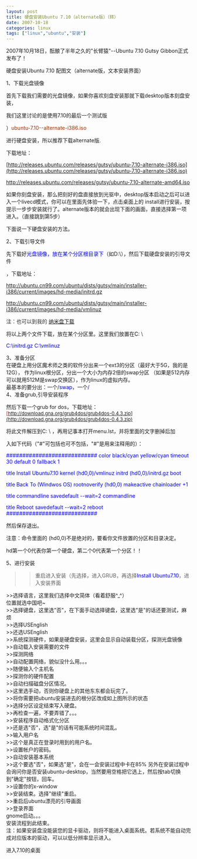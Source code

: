 ```yaml
---
layout: post
title: 硬盘安装Ubuntu 7.10（alternate版）（转）
date: 2007-10-18
categories: linux
tags: ["linux","ubuntu","安装"]
---
```


2007年10月18日，酝酿了半年之久的"长臂猿"--Ubuntu 7.10 Gutsy Gibbon正式发布了！

硬盘安装Ubuntu 7.10           配图文（alternate版，文本安装界面）

<!--more-->

1、下载光盘镜像

首先下载我们需要的光盘镜像，如果你喜欢刻盘安装那就下载desktop版本刻盘安装，

我们这里讨论的是使用7.10的最后一个测试版

）<span style="color: #993300;">ubuntu-7.10--alternate-i386.iso</span>

进行硬盘安装，所以推荐下载alternate版.

下载地址：

[http://releases.ubuntu.com/releases/gutsy/ubuntu-7.10-alternate-i386.iso](http://releases.ubuntu.com/releases/gutsy/ubuntu-7.10-alternate-i386.iso)

[http://releases.ubuntu.com/releases/gutsy/ubuntu-7.10-alternate-amd64.iso
](http://releases.ubuntu.com/releases/gutsy/ubuntu-7.10-alternate-i386.iso)

[
](http://releases.ubuntu.com/releases/gutsy/ubuntu-7.10-alternate-i386.iso)

如果你刻盘安装，那么把刻好的盘直接放到光驱中，desktop版本启动之后可以进入一个livecd模式，你可以在里面先体验一下，点击桌面上的 install进行安装，按提示一步步安装就行了。alternate版本的就会出现下面的画面，直接选择第一项进入。（直接跳到第5步）

下面说一下硬盘安装的方法。

2、下载引导文件

先下载好<span style="color: #0000ff;">光盘镜像，</span><span style="color: #0000ff;">放在某个分区根目录下</span>（如D:\\），然后下载硬盘安装的引导文件

，下载地址：

http://ubuntu.cn99.com/ubuntu/dists/gutsy/main/installer-i386/current/images/hd-media/initrd.gz

http://ubuntu.cn99.com/ubuntu/dists/gutsy/main/installer-i386/current/images/hd-media/vmlinuz

<span style="color: #333333;">注：也可以到我的 [纳米盘下载](http://www.namipan.com/d/d9c36e3899ca9227b04138244ce213eba377a71e3c077400)</span>

将以上两个文件下载，放在某个分区里。这里我们放置在<span style="color: #000000;">C:</span><span style="color: #333333;"> \\
</span>

<span style="color: #0000ff;">C:\\initrd.gz                      C:\\vmlinuz</span>
<div>3、准备分区</div>
<div>在硬盘上用分区魔术师之类的软件分出来一个ext3的分区（最好大于5G，我的是12G），
作为linux根分区，分出一个大小为内存2倍的swap分区
（如果是512内存可以就用512M是swap交换区），作为linux的虚拟内存。</div>
<div>最基本的要分出：一个/<span style="color: #0000ff;">swap</span>，一个<span style="color: #0000ff;">/</span></div>
4、准备grub,引导安装程序

然后下载一个grub for dos，下载地址：<span style="color: #ff0000; font-size: small;">[http://download.gna.org/grub4dos/grub4dos-0.4.3.zip](http://download.gna.org/grub4dos/grub4dos-0.4.3.zip)</span>

将此文件解压到C:<span style="color: #333333;"> \\ </span>，再用记事本打开menu.lst，并将里面的文字删掉后加

入如下代码（"#"可包括也可不包括，"#"是用来注释用的）：

<span style="color: #0000ff;">############################
color black/cyan yellow/cyan
timeout 30
default 0
fallback 1</span>

<span style="color: #0000ff;">title Install Ubuntu7.10
kernel (hd0,0)/vmlinuz
initrd (hd0,0)/initrd.gz
boot</span>

<span style="color: #0000ff;">title Back To (Windwos OS)
rootnoverify (hd0,0)
makeactive
chainloader                                 +1</span>

<span style="color: #0000ff;">title commandline
savedefault --wait=2
commandline</span>

<span style="color: #0000ff;">title Reboot
savedefault --wait=2
reboot
############################</span>

然后保存退出。

注意：命令里面的 (hd0,0)不是绝对的，要看你文件放置的分区和目录决定。

hd第一个0代表你第一个硬盘，第二个0代表第一个分区！！

5、进行安装

>>重启进入安装（先选择，进入GRUB，再选择<span style="color: #0000ff;">Install Ubuntu7.10</span>，进入安装界面
<div>
<div>
<div>>>选择语言，这里我们选择中文简体（看着舒服^_^）</div>
<div>
<div>位置就选中国吧~</div>
<div>
<div>
<div>>>选择键盘，这里选"否"，在下面手动选择键盘，这里选"是"的话还要测试，麻烦</div>
<div>
<div>>>选择USEnglish</div>
</div>
</div>
</div>
</div>
</div>
</div>
<div>>>还选USEnglish</div>
<div>>>系统探测硬件，如果是硬盘安装，这里会显示自动装载分区，探测光盘镜像</div>
<div>>>自动载入安装需要的文件</div>
<div>>>探测网络</div>
<div>>>自动配置网络，貌似没什么用。。。</div>
<div>>>随便输入个主机名</div>
<div>>>探测你的硬件配置</div>
<div>>>自动扫描磁盘分区情况。</div>
<div>>>这里选手动，否则你硬盘上的其他东东都会玩完了。</div>
<div>
<div>
<div>>>将你需要把ubuntu安装进去的根分区改成如上图所示的状态</div>
<div>>>选择分区设定结束写入硬盘。</div>
<div>
<div>>>再检查一遍，不要弄错了。。。</div>
<div>
<div>>>安装程序自动格式化分区</div>
<div>>>还是选"否"，选"是"的话有可能系统时间混乱。</div>
<div>>>输入用户名</div>
<div>
<div>>>这个是真正在登录时用到的用户名。</div>
</div>
</div>
</div>
</div>
</div>
<div>>>设置帐户的密码。</div>
<div>>>自动安装基本系统</div>
<div>>>这个要选"否"，如果选"是"，会在一会安装过程中卡在85%                                          另外在安装过程中会询问你是否安装ubuntu-desktop，当然要用空格把它选上，然后按tab切换到"确定"按钮，回车。</div>
<div>>>设置你的x-window</div>
<div>>>安装结束。选择"继续"重启。</div>
<div>>>重启后ubuntu漂亮的引导画面</div>
<div>>>登录界面</div>
<div>gnome启动。。。</div>
<div>安装流程到此结束。</div>
注：如果安装盘没能装您的显卡驱动，则将不能进入桌面系统。若系统不能自动完成对应版本的驱动，可以以低分辨率显示进入。

进入7.10的桌面